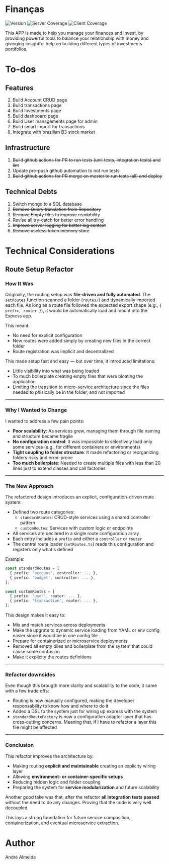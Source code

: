 # Finanças
![Version](https://img.shields.io/badge/version-1.0.0-brightgreen.svg)
![Server Coverage](https://img.shields.io/badge/server--coverage-100.00%25-brightgreen)
![Client Coverage](https://img.shields.io/badge/client--coverage-99.5%25-brightgreen)

This APP is made to help you manage your finances and invest, by providing powerful tools to balance your relationship with money and givinging insightful help on building different types of investments portifolios.

# To-dos
## Features
2. Build Account CRUD page
3. Build transactions page
4. Build Investments page
5. Build dashboard page
6. Build User managements page for admin
7. Build smart import for transactions
8. Integrate with brazilian B3 stock market

## Infrastructure
1. ~~Build github actions for PR to run tests (unit tests, integration tests) and lint~~
2. Update pre-push github automation to not run tests
3. ~~Build github actions for PR merge on mester to run tests (all) and deploy~~

## Technical Debts
1. Switch mongo to a SQL database
2. ~~Remove Query translation from Repository~~
3. ~~Remove Empty files to improve readability~~
4. Revise all try-catch for better error handling
5. ~~Improve server logging for better log context~~
6. ~~Remove useless token memory store~~

# Technical Considerations
## Route Setup Refactor
### How It Was
Originally, the routing setup was **file-driven and fully automated**. The `setRoutes` function scanned a folder (`routes/`) and dynamically imported each file. As long as a route file followed the expected export shape (e.g., `{ prefix, router }`), it would be automatically load and mount into the Express app.

This meant:
- No need for explicit configuration
- New routes were added simply by creating new files in the correct folder
- Route registration was implicit and decentralized

This made setup fast and easy — but over time, it introduced limitations:
- Little visibility into what was being loaded
- To much boilerplate creating empty files that were bloating the application
- Limiting the transition to micro-service architecture since the files needed to phisically be in the folder, and not imported

---

### Why I Wanted to Change

I wanted to address a few pain points:

- **Poor scalability**: As services grew, managing them through file naming and structure became fragile
- **No configuration control**: It was impossible to selectively load only some services (e.g., for different containers or environments)
- **Tight coupling to folder structure**: It made refactoring or reorganizing folders risky and error-prone
- **Too much boilerplate**: Needed to create multiple files with less than 20 lines just to extend classes and call factories

---

### The New Approach

The refactored design introduces an explicit, configuration-driven route system:

- Defined two route categories:
  - `standardRoutes`: CRUD-style services using a shared controller pattern
  - `customRoutes`: Services with custom logic or endpoints
- All services are declared in a single route configuration array
- Each entry includes a `prefix` and either a `controller` or `router`
- The central route loader (`setRoutes.ts`) reads this configuration and registers only what's defined

Example:

```ts
const standardRoutes = [
  { prefix: 'account', controller: ... },
  { prefix: 'budget', controller: ... },
];

const customRoutes = [
  { prefix: 'user', router: ... },
  { prefix: 'transaction', router: ... },
];
```

This design makes it easy to:
- Mix and match services across deployments
- Make the upgrate to dynamic service loading from YAML or env config easier since it would be in one config file
- Prepare for containerized or microservice deployments
- Removed all empty diles and boilerplate from the system that could cause some confusion
- Make it explicity the routes definitions

---

### Refactor downsides

Even though this brougth more clarity and scalability to the code, it came with a few trade offs:

- Routing is now manually configured, making the developer responsability to know how and where to do it
- Added a DSL to the system just for wiring up express with the system
- `standardRouteFactory` is now a configuration adapter layer that has cross-cutting concerns. Meaning that, if I have to refactor a layer this file might be affected

---

### Conclusion

This refactor improves the architecture by:

- Making routing **explicit and maintainable** creating an explicity wiring layer
- Allowing **environment- or container-specific setups**
- Reducing hidden logic and folder coupling
- Preparing the system for **service modularization** and future scalability

Another good take was that, after the refactor **all integration tests passed** without the need to do any changes. Proving that the code is very well decoupled.

This lays a strong foundation for future service composition, containerization, and eventual microservice extraction.

# Author
André Almeida